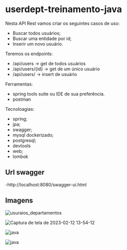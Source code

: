 # userdept-treinamento-java
Nesta API Rest vamos criar os seguintes casos de uso:
- Buscar todos usuários;
- Buscar uma entidade por id;
- Inserir um novo usuário.

Teremos os endpoints:
- /api/users → get de todos usuários
- /api/users/{id} → get de um único usuário
- /api/users/ → insert de usuário
    

Ferramentas:
- spring tools suite ou IDE de sua preferência.
- postman

Tecnoloagias:
- spring;
- jpa;
- swagger;
- mysql dockerizado;
- postgresql;
- devtools
- web;
- lombok

## Url swagger
-http://localhost:8080/swagger-ui.html

## Imagens

![usuraios_departamentos](https://user-images.githubusercontent.com/671694/147854640-e8e25bdf-4a0e-4f47-9119-352266980fa7.jpg)

![Captura de tela de 2023-02-12 13-54-12](https://user-images.githubusercontent.com/671694/218325069-2a62d1dd-2071-40b4-b629-5510e87af7ef.png)


![java](https://user-images.githubusercontent.com/671694/147854651-cb185a41-2441-4cd9-af92-c3faf4b00299.jpg)

![java](https://user-images.githubusercontent.com/671694/147860506-b6aa4341-3ffe-4c37-a2ad-07414293b1c2.png)
